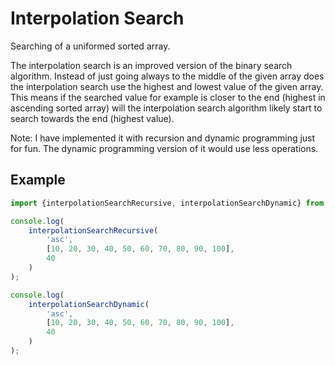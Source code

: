 # Interpolation Search

Searching of a uniformed sorted array. 

The interpolation search is an improved version of the binary search algorithm. 
Instead of just going always to the middle of the given array does the interpolation search use the highest and lowest value of the given array.
This means if the searched value for example is closer to the end (highest in ascending sorted array) will the interpolation search algorithm
likely start to search towards the end (highest value).

Note: I have implemented it with recursion and dynamic programming just for fun. The dynamic programming version of it would use less operations.

## Example

``` javascript
import {interpolationSearchRecursive, interpolationSearchDynamic} from './index.js';

console.log(
    interpolationSearchRecursive(
        'asc',
        [10, 20, 30, 40, 50, 60, 70, 80, 90, 100],
        40
    )
);

console.log(
    interpolationSearchDynamic(
        'asc',
        [10, 20, 30, 40, 50, 60, 70, 80, 90, 100],
        40
    )
);


```